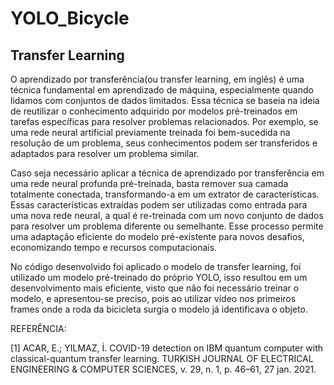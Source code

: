 # YOLO_Bicycle

## Transfer Learning

O aprendizado por transferência(ou transfer learning, em inglês) é uma técnica fundamental em aprendizado de máquina, especialmente quando lidamos com conjuntos de dados limitados. Essa técnica se baseia na ideia de reutilizar o conhecimento adquirido por modelos pré-treinados em tarefas específicas para resolver problemas relacionados. Por exemplo, se uma rede neural artificial previamente treinada foi bem-sucedida na resolução de um problema, seus conhecimentos podem ser transferidos e adaptados para resolver um problema similar.

Caso seja necessário aplicar a técnica de aprendizado por transferência em uma rede neural profunda pré-treinada, basta remover sua camada totalmente conectada, transformando-a em um extrator de características. Essas características extraídas podem ser utilizadas como entrada para uma nova rede neural, a qual é re-treinada com um novo conjunto de dados para resolver um problema diferente ou semelhante. Esse processo permite uma adaptação eficiente do modelo pré-existente para novos desafios, economizando tempo e recursos computacionais.

No código desenvolvido foi aplicado o modelo de transfer learning, foi utilizado um modelo pré-treinado do próprio YOLO, isso resultou em um desenvolvimento mais eficiente, visto que não foi necessário treinar o modelo, e apresentou-se preciso, pois ao utilizar vídeo nos primeiros frames onde a roda da bicicleta surgia o modelo já identificava o objeto.

REFERÊNCIA:

[1] ACAR, E.; YILMAZ, İ. COVID-19 detection on IBM quantum computer with classical-quantum transfer learning. TURKISH JOURNAL OF ELECTRICAL ENGINEERING & COMPUTER SCIENCES, v. 29, n. 1, p. 46–61, 27 jan. 2021.
